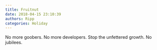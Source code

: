 ```yaml
---
title: Fruitnut
date: 2018-04-15 23:10:39
authors: Ripp
categories: Holiday
---
```


 No more goobers. No more developers. Stop the unfettered growth. No jubilees.